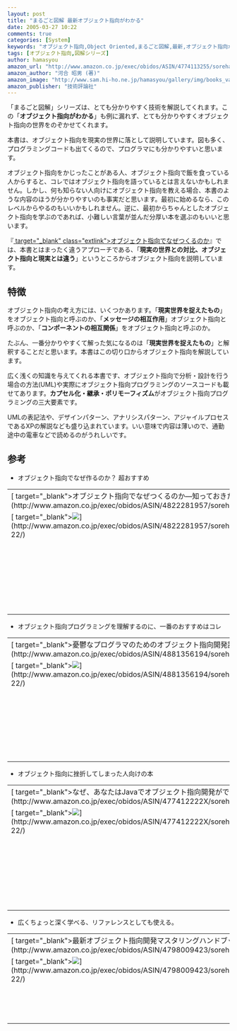 ```yaml
---
layout: post
title: "まるごと図解 最新オブジェクト指向がわかる"
date: 2005-03-27 10:22
comments: true
categories: [System]
keywords: "オブジェクト指向,Object Oriented,まるごと図解,最新,オブジェクト指向がわかる"
tags: [オブジェクト指向,図解シリーズ]
author: hamasyou
amazon_url: "http://www.amazon.co.jp/exec/obidos/ASIN/4774113255/sorehabooks-22"
amazon_author: "河合 昭男 (著)"
amazon_image: "http://www.sam.hi-ho.ne.jp/hamasyou/gallery/img/books_value/understand_object_oriented.jpg"
amazon_publisher: "技術評論社"
---
```


「まるごと図解」シリーズは、とても分かりやすく技術を解説してくれます。この「<strong>オブジェクト指向がわかる</strong>」も例に漏れず、とても分かりやすくオブジェクト指向の世界をのぞかせてくれます。

本書は、オブジェクト指向を現実の世界に落として説明しています。図も多く、プログラミングコードも出てくるので、プログラマにも分かりやすいと思います。

オブジェクト指向をかじったことがある人、オブジェクト指向で飯を食っている人からすると、コレではオブジェクト指向を語っているとは言えないかもしれません。しかし、<span class="border_bottom">何も知らない人向けにオブジェクト指向を教える場合</span>、本書のような内容のほうが分かりやすいのも事実だと思います。最初に始めるなら、このレベルからやるのもいいかもしれません。逆に、<span class="border_bottom">最初からちゃんとしたオブジェクト指向を学ぶ</span>のであれば、小難しい言葉が並んだ分厚い本を選ぶのもいいと思います。

『[ target="_blank" class="extlink">オブジェクト指向でなぜつくるのか](http://www.amazon.co.jp/exec/obidos/ASIN/4822281957/sorehabooks-22)』では、本書とはまったく違うアプローチである、「<b>現実の世界との対比、オブジェクト指向と現実とは違う</b>」というところからオブジェクト指向を説明しています。


<!-- more -->

<h2>特徴</h2>

オブジェクト指向の考え方には、いくつかあります。「<strong>現実世界を捉えたもの</strong>」をオブジェクト指向と呼ぶのか、「<strong>メッセージの相互作用</strong>」オブジェクト指向と呼ぶのか、「<strong>コンポーネントの相互関係</strong>」をオブジェクト指向と呼ぶのか。

たぶん、一番分かりやすくて解った気になるのは「<strong>現実世界を捉えたもの</strong>」と解釈することだと思います。本書はこの切り口からオブジェクト指向を解説しています。

広く浅くの知識を与えてくれる本書です、オブジェクト指向で分析・設計を行う場合の方法(UML)や実際にオブジェクト指向プログラミングのソースコードも載せてあります。<strong>カプセル化・継承・ポリモーフィズム</strong>がオブジェクト指向プログラミングの三大要素です。

UMLの表記法や、デザインパターン、アナリシスパターン、アジャイルプロセスであるXPの解説なども盛り込まれています。いい意味で内容は薄いので、通勤途中の電車などで読めるのがうれしいです。

<h2>参考</h2>

+ オブジェクト指向でなぜ作るのか？ 超おすすめ
<div class="rakuten"><table width=400 border="0" cellpadding="5"><tr><td colspan="2">[ target="_blank">オブジェクト指向でなぜつくるのか―知っておきたいプログラミング、UML、設計の基礎知識―](http://www.amazon.co.jp/exec/obidos/ASIN/4822281957/sorehabooks-22/)</td></tr><tr><td valign="top">[ target="_blank"><img src="http://images-jp.amazon.com/images/P/4822281957.09.MZZZZZZZ.jpg"   border="0" />](http://www.amazon.co.jp/exec/obidos/ASIN/4822281957/sorehabooks-22/)</td><td valign="top"><font size="-1">平澤 章<br /><br /><b>おすすめ平均  </b><img src="http://g-images.amazon.com/images/G/01/detail/stars-4-5.gif"   /><br /><img src="http://g-images.amazon.com/images/G/01/detail/stars-5-0.gif"   />基礎がしっかりしているベテランエンジニアにこそ。<br /><img src="http://g-images.amazon.com/images/G/01/detail/stars-5-0.gif"   />オブジェクト指向の本質<br /><img src="http://g-images.amazon.com/images/G/01/detail/stars-5-0.gif"   />読んで損はない１冊だと思います！<br /><img src="http://g-images.amazon.com/images/G/01/detail/stars-3-0.gif"   />やっぱり入門書<br /><img src="http://g-images.amazon.com/images/G/01/detail/stars-4-0.gif"   />オブジェクト指向の本質を的確に解説<br /><br />[ target="_blank">Amazonで詳しく見る](http://www.amazon.co.jp/exec/obidos/ASIN/4822281957/sorehabooks-22/)</font>    <font size="-2">by [ >G-Tools](http://www.goodpic.com/mt/aws/)</font><br /></td></tr></table></div>

+ オブジェクト指向プログラミングを理解するのに、一番のおすすめはコレ
<div class="rakuten"><table width=400 border="0" cellpadding="5"><tr><td colspan="2">[ target="_blank">憂鬱なプログラマのためのオブジェクト指向開発講座―C++による実践的ソフトウェア構築入門](http://www.amazon.co.jp/exec/obidos/ASIN/4881356194/sorehabooks-22/)</td></tr><tr><td valign="top">[ target="_blank"><img src="http://images-jp.amazon.com/images/P/4881356194.09.MZZZZZZZ.jpg"   border="0" />](http://www.amazon.co.jp/exec/obidos/ASIN/4881356194/sorehabooks-22/)</td><td valign="top"><font size="-1">Tucker<br /><br /><b>おすすめ平均  </b><img src="http://g-images.amazon.com/images/G/01/detail/stars-4-5.gif"   /><br /><img src="http://g-images.amazon.com/images/G/01/detail/stars-4-0.gif"   />久々に分かりやすい本にめぐり会えました。<br /><img src="http://g-images.amazon.com/images/G/01/detail/stars-3-0.gif"   />うまくまとまっていると思う。<br /><img src="http://g-images.amazon.com/images/G/01/detail/stars-5-0.gif"   />誰に聞いても「名著」という本<br /><img src="http://g-images.amazon.com/images/G/01/detail/stars-5-0.gif"   />何をすればいいのかが分かる<br /><img src="http://g-images.amazon.com/images/G/01/detail/stars-3-0.gif"   />C++使いには...<br /><br />[ target="_blank">Amazonで詳しく見る](http://www.amazon.co.jp/exec/obidos/ASIN/4881356194/sorehabooks-22/)</font>    <font size="-2">by [ >G-Tools](http://www.goodpic.com/mt/aws/)</font><br /></td></tr></table></div>

+ オブジェクト指向に挫折してしまった人向けの本
<div class="rakuten"><table width=400 border="0" cellpadding="5"><tr><td colspan="2">[ target="_blank">なぜ、あなたはJavaでオブジェクト指向開発ができないのか―Javaの壁を克服する実践トレーニング](http://www.amazon.co.jp/exec/obidos/ASIN/477412222X/sorehabooks-22/)</td></tr><tr><td valign="top">[ target="_blank"><img src="http://images-jp.amazon.com/images/P/477412222X.09.MZZZZZZZ.jpg"   border="0" />](http://www.amazon.co.jp/exec/obidos/ASIN/477412222X/sorehabooks-22/)</td><td valign="top"><font size="-1">小森 裕介 エスエムジー株式会社<br /><br /><b>おすすめ平均  </b><img src="http://g-images.amazon.com/images/G/01/detail/stars-5-0.gif"   /><br /><img src="http://g-images.amazon.com/images/G/01/detail/stars-5-0.gif"   />目が覚めるかんじ。<br /><img src="http://g-images.amazon.com/images/G/01/detail/stars-5-0.gif"   />いままでないタイプのオブジェクト指向本<br /><img src="http://g-images.amazon.com/images/G/01/detail/stars-5-0.gif"   />オブジェクト指向がわからない時・・・<br /><img src="http://g-images.amazon.com/images/G/01/detail/stars-5-0.gif"   />オブジェクト指向のイメージが湧いた<br /><img src="http://g-images.amazon.com/images/G/01/detail/stars-5-0.gif"   />これならオブジェクト指向を乗りこなせそうだ！<br /><br />[ target="_blank">Amazonで詳しく見る](http://www.amazon.co.jp/exec/obidos/ASIN/477412222X/sorehabooks-22/)</font>    <font size="-2">by [ >G-Tools](http://www.goodpic.com/mt/aws/)</font><br /></td></tr></table></div>

+ 広くちょっと深く学べる、リファレンスとしても使える。
<div class="rakuten"><table width=400 border="0" cellpadding="5"><tr><td colspan="2">[ target="_blank">最新オブジェクト指向開発マスタリングハンドブック―図解標準](http://www.amazon.co.jp/exec/obidos/ASIN/4798009423/sorehabooks-22/)</td></tr><tr><td valign="top">[ target="_blank"><img src="http://images-jp.amazon.com/images/P/4798009423.09.MZZZZZZZ.jpg"   border="0" />](http://www.amazon.co.jp/exec/obidos/ASIN/4798009423/sorehabooks-22/)</td><td valign="top"><font size="-1">東海林 誠<br /><br /><b>おすすめ平均  </b><img src="http://g-images.amazon.com/images/G/01/detail/stars-3-0.gif"   /><br /><img src="http://g-images.amazon.com/images/G/01/detail/stars-3-0.gif"   />広く、正確に書いてあります<br /><br />[ target="_blank">Amazonで詳しく見る](http://www.amazon.co.jp/exec/obidos/ASIN/4798009423/sorehabooks-22/)</font>    <font size="-2">by [ >G-Tools](http://www.goodpic.com/mt/aws/)</font><br /></td></tr></table></div>




